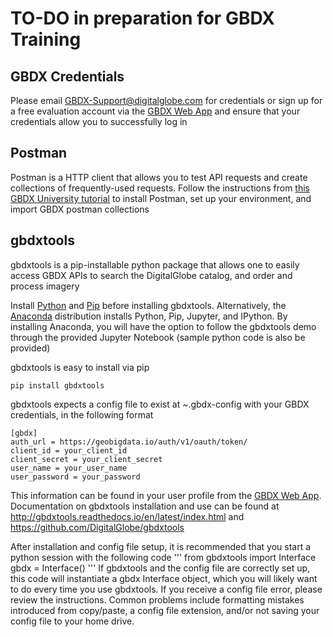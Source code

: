 # TO-DO in preparation for GBDX Training

## GBDX Credentials
Please email GBDX-Support@digitalglobe.com for credentials or sign up for a free evaluation account via the [GBDX Web App](https://gbdx.geobigdata.io/login) and ensure that your credentials allow you to successfully log in

## Postman
Postman is a HTTP client that allows you to test API requests and create collections of frequently-used requests. Follow the instructions from [this GBDX University tutorial](http://gbdxdocs.digitalglobe.com/docs/postman-instructions-collections) to install Postman, set up your environment, and import GBDX postman collections

## gbdxtools  

gbdxtools is a pip-installable python package that allows one to easily access GBDX APIs to search the DigitalGlobe catalog, and order and process imagery

Install [Python](https://www.python.org/) and [Pip](https://pip.pypa.io/en/stable/installing/) before installing gbdxtools. Alternatively, the [Anaconda](https://jupyter.readthedocs.io/en/latest/install.html) distribution installs Python, Pip, Jupyter, and IPython. By installing Anaconda, you will have the option to follow the gbdxtools demo through the provided Jupyter Notebook (sample python code is also be provided)

gbdxtools is easy to install via pip
  ```
  pip install gbdxtools
  ```

gbdxtools expects a config file to exist at ~.gbdx-config with your GBDX credentials, in the following format
  ```
  [gbdx]
  auth_url = https://geobigdata.io/auth/v1/oauth/token/
  client_id = your_client_id
  client_secret = your_client_secret
  user_name = your_user_name
  user_password = your_password
  ```

This information can be found in your user profile from the [GBDX Web App](https://gbdx.geobigdata.io/login). Documentation on gbdxtools installation and use can be found at http://gbdxtools.readthedocs.io/en/latest/index.html and https://github.com/DigitalGlobe/gbdxtools

 After installation and config file setup, it is recommended that you start a python session with the following code
  '''
  from gbdxtools import Interface
  gbdx = Interface()
  '''
If gbdxtools and the config file are correctly set up, this code will instantiate a gbdx Interface object, which you will likely want to do every time you use gbdxtools. If you receive a config file error, please review the instructions. Common problems include formatting mistakes introduced from copy/paste, a config file extension, and/or not saving your config file to your home drive. 
